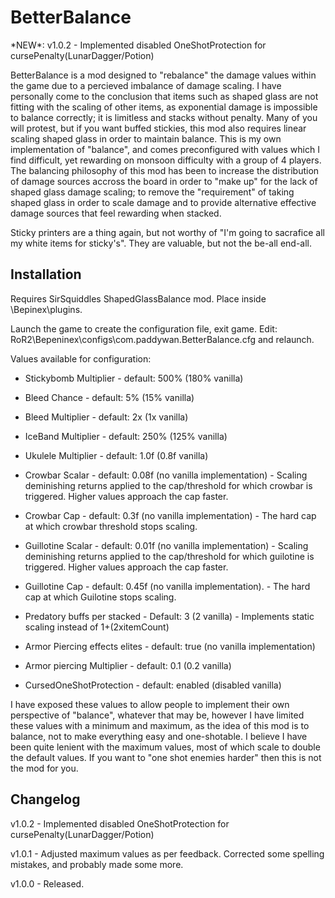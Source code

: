 # BetterBalance
\*NEW\*: v1.0.2 - Implemented disabled OneShotProtection for cursePenalty(LunarDagger/Potion)

BetterBalance is a mod designed to "rebalance" the damage values within the game due to a percieved imbalance of damage scaling. I have personally come to the conclusion that items such as shaped glass are not fitting with the scaling of other items, as exponential damage is impossible to balance correctly; it is limitless and stacks without penalty. Many of you will protest, but if you want buffed stickies, this mod also requires linear scaling shaped glass in order to maintain balance. This is my own implementation of "balance", and comes preconfigured with values which I find difficult, yet rewarding on monsoon difficulty with a group of 4 players. The balancing philosophy of this mod has been to increase the distribution of damage sources accross the board in order to "make up" for the lack of shaped glass damage scaling; to remove the "requirement" of taking shaped glass in order to scale damage and to provide alternative effective damage sources that feel rewarding when stacked.

Sticky printers are a thing again, but not worthy of "I'm going to sacrafice all my white items for sticky's". They are valuable, but not the be-all end-all.

## Installation
Requires SirSquiddles ShapedGlassBalance mod. Place inside \Bepinex\plugins\.

Launch the game to create the configuration file, exit game. Edit: RoR2\Bepeninex\configs\com.paddywan.BetterBalance.cfg and relaunch.

Values available for configuration:

* Stickybomb Multiplier - default: 500%  (180% vanilla)

* Bleed Chance - default: 5% (15% vanilla)

* Bleed Multiplier - default: 2x (1x vanilla)

* IceBand Multiplier - default: 250% (125% vanilla)

* Ukulele Multiplier - default: 1.0f (0.8f vanilla)

* Crowbar Scalar - default: 0.08f (no vanilla implementation) - Scaling deminishing returns applied to the cap/threshold for which crowbar is triggered. Higher values approach the cap faster.

* Crowbar Cap - default: 0.3f (no vanilla implementation) - The hard cap at which crowbar threshold stops scaling.

* Guillotine Scalar - default: 0.01f (no vanilla implementation) - Scaling deminishing returns applied to the cap/threshold for which guilotine is triggered. Higher values approach the cap faster.

* Guillotine Cap - default: 0.45f (no vanilla implementation). - The hard cap at which Guilotine stops scaling.

* Predatory buffs per stacked - Default: 3 (2 vanilla) - Implements static scaling instead of 1+(2xitemCount)

* Armor Piercing effects elites - default: true (no vanilla implementation)

* Armor piercing Multiplier - default: 0.1 (0.2 vanilla)

* CursedOneShotProtection - default: enabled (disabled vanilla)


I have exposed these values to allow people to implement their own perspective of "balance", whatever that may be, however I have limited these values with a minimum and maximum, as the idea of this mod is to balance, not to make everything easy and one-shotable. I believe I have been quite lenient with the maximum values, most of which scale to double the default  values. If you want to "one shot enemies harder" then this is not the mod for you.

## Changelog
v1.0.2 - Implemented disabled OneShotProtection for cursePenalty(LunarDagger/Potion)

v1.0.1 - Adjusted maximum values as per feedback. Corrected some spelling mistakes, and probably made some more.

v1.0.0 - Released.